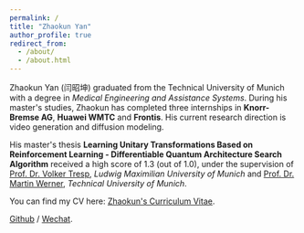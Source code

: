 ```yaml
---
permalink: /
title: "Zhaokun Yan"
author_profile: true
redirect_from: 
  - /about/
  - /about.html
---
```


Zhaokun Yan (闫昭坤) graduated from the Technical University of Munich with a degree in *Medical Engineering and Assistance Systems*. During his master's studies, Zhaokun has completed three internships in **Knorr-Bremse AG**, **Huawei WMTC** and **Frontis**. His current research direction is video generation and diffusion modeling. 

His master's thesis **Learning Unitary Transformations Based on Reinforcement Learning - Differentiable Quantum Architecture Search Algorithm** received a high score of 1.3 (out of 1.0), under the supervision of [Prof. Dr. Volker Tresp](https://www.dbs.ifi.lmu.de/~tresp/), *Ludwig Maximilian University of Munich* and [Prof. Dr. Martin Werner](https://www.bgd.ed.tum.de/team/martin_werner.html), *Technical University of Munich*. 

You can find my CV here: [Zhaokun's Curriculum Vitae](../assets/Curriculum_Vitae.pdf).

[Github](https://github.com/Jan8217) / [Wechat](.../images/wechat.png).


<div style="width: 100px; height: 100px;">
  <script type="text/javascript" id="clstr_globe" src="//clustrmaps.com/globe.js?d=sn3RQ9kchjq17GGh2pNmd4OXhtD-eN2SO3aFdtk10BI"></script>
</div>